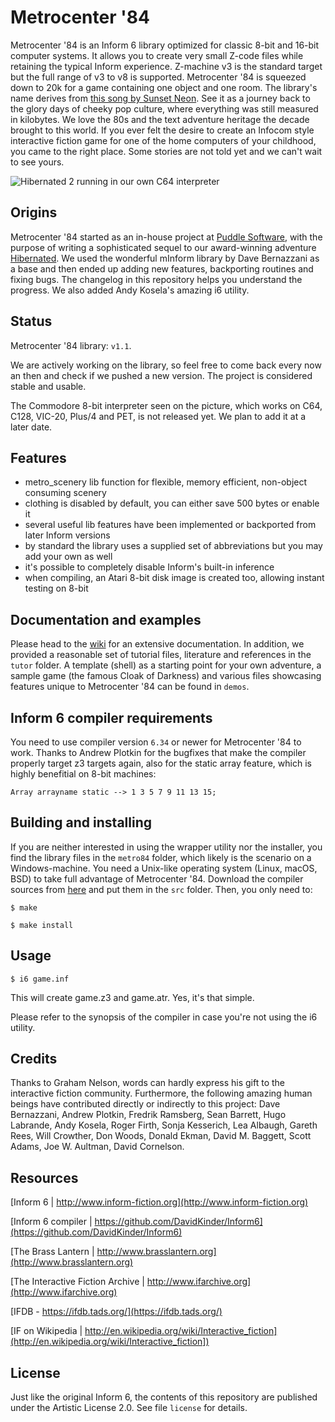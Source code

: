 
# Metrocenter '84

Metrocenter '84 is an Inform 6 library optimized for classic 8-bit and 16-bit computer systems. It allows you to create very small Z-code files while retaining the typical Inform experience. Z-machine v3 is the standard target but the full range of v3 to v8 is supported. Metrocenter '84 is squeezed down to 20k for a game containing one object and one room. The library's name derives from [this song by Sunset Neon](https://www.youtube.com/watch?v=wKK4HIkepuY). See it as a journey back to the glory days of cheeky pop culture, where everything was still measured in kilobytes. We love the 80s and the text adventure heritage the decade brought to this world. If you ever felt the desire to create an Infocom style interactive fiction game for one of the home computers of your childhood, you came to the right place. Some stories are not told yet and we can't wait to see yours.

![Hibernated 2 running in our own C64 interpreter](https://p196.p4.n0.cdn.getcloudapp.com/items/Apujqlg7/hibernated2_screen_metro84.png "Hibernated 2 running in our own C64 interpreter")

## Origins

Metrocenter '84 started as an in-house project at [Puddle Software](http://puddlesoft.net/), with the purpose of writing a sophisticated sequel to our award-winning adventure [Hibernated](https://8bitgames.itch.io/hibernated1). We used the wonderful mInform library by Dave Bernazzani as a base and then ended up adding new features, backporting routines and fixing bugs. The changelog in this repository helps you understand the progress. We also added Andy Kosela's amazing i6 utility.

## Status

Metrocenter '84 library: `v1.1`.

We are actively working on the library, so feel free to come back every now an then and check if we pushed a new version. The project is considered stable and usable.

The Commodore 8-bit interpreter seen on the picture, which works on C64, C128, VIC-20, Plus/4 and PET, is not released yet. We plan to add it at a later date.

## Features

* metro_scenery lib function for flexible, memory efficient, non-object consuming scenery
* clothing is disabled by default, you can either save 500 bytes or enable it
* several useful lib features have been implemented or backported from later Inform versions
* by standard the library uses a supplied set of abbreviations but you may add your own as well
* it's possible to completely disable Inform's built-in inference
* when compiling, an Atari 8-bit disk image is created too, allowing instant testing on 8-bit

## Documentation and examples

Please head to the [wiki](https://github.com/ByteProject/Metrocenter84/wiki) for an extensive documentation. In addition, we provided a reasonable set of tutorial files, literature and references in the `tutor` folder. A template (shell) as a starting point for your own adventure, a sample game (the famous Cloak of Darkness) and various files showcasing features unique to Metrocenter '84 can be found in `demos`.

## Inform 6 compiler requirements

You need to use compiler version `6.34` or newer for Metrocenter '84 to work. Thanks to Andrew Plotkin for the bugfixes that make the compiler properly target z3 targets again, also for the static array feature, which is highly benefitial on 8-bit machines:

`Array arrayname static --> 1 3 5 7 9 11 13 15;`

## Building and installing

If you are neither interested in using the wrapper utility nor the installer, you find the library files in the `metro84` folder, which likely is the scenario on a Windows-machine. You need a Unix-like operating system (Linux, macOS, BSD) to take full advantage of Metrocenter '84. Download the compiler sources from [here](https://github.com/DavidKinder/Inform6) and put them in the `src` folder. Then, you only need to:

  `$ make`
  
  `$ make install`

## Usage

  `$ i6 game.inf`

This will create game.z3 and game.atr. Yes, it's that simple.

Please refer to the synopsis of the compiler in case you're not using the i6 utility.

## Credits

Thanks to Graham Nelson, words can hardly express his gift to the interactive fiction community. Furthermore, the following amazing human beings have contributed directly or indirectly to this project: Dave Bernazzani, Andrew Plotkin, Fredrik Ramsberg, Sean Barrett, Hugo Labrande, Andy Kosela, Roger Firth, Sonja Kesserich, Lea Albaugh, Gareth Rees, Will Crowther, Don Woods, Donald Ekman, David M. Baggett, Scott Adams, Joe W. Aultman, David Cornelson.

## Resources

[Inform 6 | http://www.inform-fiction.org](http://www.inform-fiction.org)

[Inform 6 compiler | https://github.com/DavidKinder/Inform6](https://github.com/DavidKinder/Inform6)

[The Brass Lantern | http://www.brasslantern.org](http://www.brasslantern.org)

[The Interactive Fiction Archive | http://www.ifarchive.org](http://www.ifarchive.org)

[IFDB - https://ifdb.tads.org/](https://ifdb.tads.org/)

[IF on Wikipedia | http://en.wikipedia.org/wiki/Interactive_fiction](http://en.wikipedia.org/wiki/Interactive_fiction])

## License

Just like the original Inform 6, the contents of this repository are published under the Artistic License 2.0. See file `license` for details.
